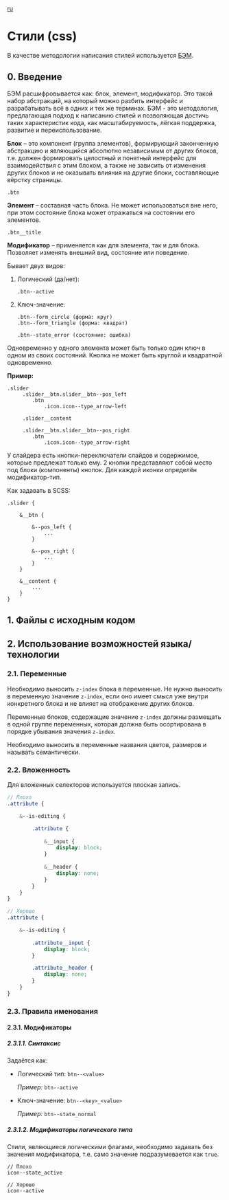 [ru](./README.ru.md)

# Стили (css)

В качестве методологии написания стилей используется [БЭМ](https://ru.bem.info/methodology/quick-start/).

## 0. Введение

БЭМ расшифровывается как: блок, элемент, модификатор. Это такой набор абстракций, на который 
можно разбить интерфейс и разрабатывать всё в одних и тех же терминах. БЭМ - это методология, 
предлагающая подход к написанию стилей и позволяющая достичь таких характеристик кода, 
как масштабируемость, лёгкая поддержка, развитие и переиспользование.

**Блок** – это компонент (группа элементов), формирующий законченную абстракцию и 
являющийся абсолютно независимым от других блоков, т.е. должен формировать целостный и 
понятный интерфейс для взаимодействия с этим блоком, а также не зависить от изменения 
других блоков и не оказывать влияния на другие блоки, составляющие вёрстку страницы. 

`.btn`

**Элемент** – составная часть блока. Не может использоваться вне него, при этом 
состояние блока может отражаться на состоянии его элементов.

`.btn__title`

**Модификатор** – применяется как для элемента, так и для блока. Позволяет изменять внешний вид, 
состояние или поведение. 

Бывает двух видов:

1. Логический (да/нет):
    
    `.btn--active`
    
2. Ключ-значение:
    
    ```
    .btn--form_circle (форма: круг)
    .btn--form_triangle (форма: квадрат)
        
    .btn--state_error (состояние: ошибка)
    ```

Одновременно у одного элемента может быть только один ключ в одном из своих состояний. 
Кнопка не может быть круглой и квадратной одновременно. 

**Пример:**

```
.slider 
     .slider__btn.slider__btn--pos_left
        .btn 
            .icon.icon--type_arrow-left

     .slider__content
           
     .slider__btn.slider__btn--pos_right
        .btn
            .icon.icon--type_arrow-right
```

У слайдера есть кнопки-переключатели слайдов и содержимое, которые предлежат только ему. 
2 кнопки представляют собой место под блоки (компоненты) кнопок. Для каждой иконки 
определён модификатор-тип.

Как задавать в SCSS:

```
.slider {
    
    &__btn {
        
        &--pos_left {
            ...
        }

        &--pos_right {
            ...
        }
    }

    &__content {
        ...
    }
}
```

## 1. Файлы с исходным кодом

## 2. Использование возможностей языка/технологии

### 2.1. Переменные
 
 Необходимо выносить `z-index` блока в переменные. Не нужно выносить в переменную
 значение `z-index`, если оно имеет смысл уже внутри конкретного блока и не влияет
 на отображение других блоков.
 
 Переменные блоков, содержащие значение `z-index` должны размещать в одной группе переменных,
 которая должна быть осортирована в порядке убывания значения `z-index`.
 
 Необходимо выносить в переменные названия цветов, размеров и называть семантически.

### 2.2. Вложенность

Для вложенных селекторов используется плоская запись.

```scss
// Плохо
.attribute {

    &--is-editing {

        .attribute {
            
            &__input {
                display: block;
            }
            
            &__header {
                display: none;
            }
        }
    }
}

// Хорошо
.attribute {

    &--is-editing {
        
        .attribute__input {
            display: block;
        }

        .attribute__header {
            display: none;
        }
    }
}
```

### 2.3. Правила именования

#### 2.3.1. Модификаторы

##### 2.3.1.1. Синтаксис

Задаётся как:
* Логический тип: `btn--<value>`

    *Пример:* `btn--active`
* Ключ-значение: `btn--<key>_<value>`

    *Пример:* `btn--state_normal`

##### 2.3.1.2. Модификаторы логического типа

Стили, являющиеся логическими флагами, необходимо задавать без значения модификатора, 
т.е. само значение подразумевается как `true`. 

```
// Плохо
icon--state_active

// Хорошо
icon--active
```